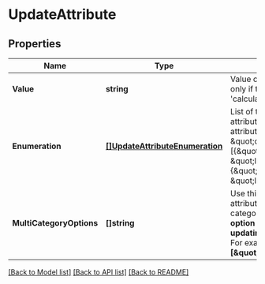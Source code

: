 # UpdateAttribute

## Properties
Name | Type | Description | Notes
------------ | ------------- | ------------- | -------------
**Value** | **string** | Value of the attribute to update. Use only if the attribute&#39;s category is &#39;calculated&#39; or &#39;global&#39; | [optional] [default to null]
**Enumeration** | [**[]UpdateAttributeEnumeration**](updateAttribute_enumeration.md) | List of the values and labels that the attribute can take. Use only if the attribute&#39;s category is \&quot;category\&quot;. For example, [{\&quot;value\&quot;:1, \&quot;label\&quot;:\&quot;male\&quot;}, {\&quot;value\&quot;:2, \&quot;label\&quot;:\&quot;female\&quot;}] | [optional] [default to null]
**MultiCategoryOptions** | **[]string** | Use this option to add multiple-choice attributes options only if the attribute&#39;s category is \&quot;normal\&quot;. **This option is specifically designed for updating multiple-choice attributes**. For example: **[\&quot;USA\&quot;,\&quot;INDIA\&quot;]**  | [optional] [default to null]

[[Back to Model list]](../README.md#documentation-for-models) [[Back to API list]](../README.md#documentation-for-api-endpoints) [[Back to README]](../README.md)


